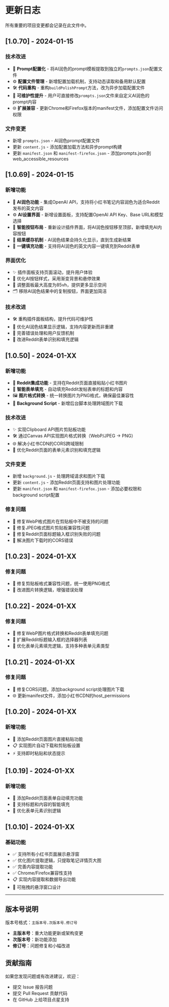 # 更新日志

所有重要的项目变更都会记录在此文件中。

## [1.0.70] - 2024-01-15

### 技术改进
- 🔧 **Prompt配置化** - 将AI润色的prompt模板提取到独立的`prompts.json`配置文件
- ⚙️ **配置文件管理** - 新增配置加载机制，支持动态读取和备用默认配置
- 🛠️ **代码重构** - 重构`buildPolishPrompt`方法，改为异步加载配置文件
- 📝 **可维护性提升** - 用户可直接修改`prompts.json`文件来自定义AI润色的prompt内容
- 🌐 **扩展兼容** - 更新Chrome和Firefox版本的manifest文件，添加配置文件访问权限

### 文件变更
- 新增 `prompts.json` - AI润色prompt配置文件
- 更新 `content.js` - 添加配置加载方法和异步prompt构建
- 更新 `manifest.json` 和 `manifest-firefox.json` - 添加prompts.json到web_accessible_resources

## [1.0.69] - 2024-01-15

### 新增功能
- 🤖 **AI润色功能** - 集成OpenAI API，支持将小红书笔记内容润色为适合Reddit发布的英文内容
- ⚙️ **AI设置界面** - 新增设置面板，支持配置OpenAI API Key、Base URL和模型选择
- 🎯 **智能按钮布局** - 重新设计插件界面，将AI润色按钮移至顶部，新增填充AI内容按钮
- 💾 **结果缓存机制** - AI润色结果会持久化显示，直到生成新结果
- 🔄 **一键填充功能** - 支持将AI润色的英文内容一键填充到Reddit表单

### 界面优化
- ✨ 插件面板支持页面滚动，提升用户体验
- 🎨 优化AI按钮样式，采用渐变背景和悬停效果
- 📱 调整面板最大高度为85vh，提供更多显示空间
- 🗂️ 移除AI润色结果中的复制按钮，界面更加简洁

### 技术改进
- 🛠️ 重构插件面板结构，提升代码可维护性
- 🔧 优化AI润色结果显示逻辑，支持内容更新而非重建
- 📝 完善错误处理和用户反馈机制
- 🎯 改进Reddit表单识别和填充逻辑

## [1.0.50] - 2024-01-XX

### 新增功能
- 🚀 **Reddit集成功能** - 支持在Reddit页面直接粘贴小红书图片
- 📝 **智能表单填充** - 自动填充Reddit发帖表单的标题和内容
- 🖼️ **图片格式转换** - 统一转换图片为PNG格式，确保最佳兼容性
- 🔧 **Background Script** - 新增后台脚本处理跨域图片下载

### 技术改进
- ✨ 实现Clipboard API图片剪贴板功能
- 🛠️ 通过Canvas API实现图片格式转换（WebP/JPEG → PNG）
- 🌐 解决小红书CDN的CORS跨域限制
- 📱 优化Reddit页面的表单元素识别和填充逻辑

### 文件变更
- 新增 `background.js` - 处理跨域请求和图片下载
- 更新 `content.js` - 添加Reddit页面支持和图片处理功能
- 更新 `manifest.json` 和 `manifest-firefox.json` - 添加必要权限和background script配置

### 修复问题
- 🐛 修复WebP格式图片在剪贴板中不被支持的问题
- 🐛 修复JPEG格式图片剪贴板兼容性问题
- 🐛 修复Reddit页面标题输入框识别失败的问题
- 🐛 解决图片下载时的CORS错误

## [1.0.23] - 2024-01-XX

### 修复问题
- 🐛 修复剪贴板格式兼容性问题，统一使用PNG格式
- 🔧 改进图片转换逻辑，增强错误处理

## [1.0.22] - 2024-01-XX

### 修复问题
- 🐛 修复WebP图片格式转换和Reddit表单填充问题
- 📝 扩展Reddit标题输入框的选择器列表
- 🎯 优化表单元素填充逻辑，支持多种表单元素类型

## [1.0.21] - 2024-01-XX

### 修复问题
- 🐛 修复CORS问题，添加background script处理图片下载
- 🌐 更新manifest文件，添加小红书CDN的host_permissions

## [1.0.20] - 2024-01-XX

### 新增功能
- 🚀 添加Reddit页面图片直接粘贴功能
- 📋 实现图片自动下载和剪贴板设置
- ⚡ 支持即时粘贴和状态提示

## [1.0.19] - 2024-01-XX

### 新增功能
- 📝 添加Reddit页面表单自动填充功能
- 🎯 支持标题和内容的智能填充
- 🔄 优化表单元素识别逻辑

## [1.0.10] - 2024-01-XX

### 基础功能
- ✅ 支持所有小红书页面展示悬浮窗
- ✅ 优化图片提取逻辑，只提取笔记详情页大图
- ✅ 完善内容提取功能
- ✅ Chrome/Firefox兼容性支持
- 📋 实现内容提取和数据导出功能
- 🎨 可拖拽的悬浮窗口设计

---

## 版本号说明

版本号格式：`主版本号.次版本号.修订号`

- **主版本号**：重大功能更新或架构变更
- **次版本号**：新功能添加
- **修订号**：问题修复和小幅改进

## 贡献指南

如果您发现问题或有改进建议，欢迎：
- 提交 Issue 报告问题
- 提交 Pull Request 贡献代码
- 在 GitHub 上给项目点星支持